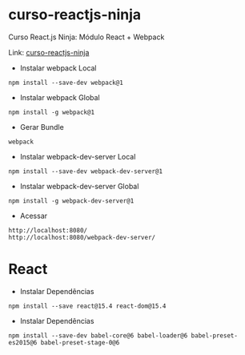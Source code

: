 # curso-reactjs-ninja

Curso React.js Ninja: Módulo React + Webpack

Link: [curso-reactjs-ninja](https://github.com/da2k/curso-reactjs-ninja)

- Instalar webpack Local

```npm
npm install --save-dev webpack@1
```

- Instalar webpack Global

```npm
npm install -g webpack@1
```

- Gerar Bundle

```npm
webpack
```

- Instalar webpack-dev-server Local

```npm
npm install --save-dev webpack-dev-server@1
```

- Instalar webpack-dev-server Global

```npm
npm install -g webpack-dev-server@1
```

- Acessar

```
http://localhost:8080/
http://localhost:8080/webpack-dev-server/
```

# React

- Instalar Dependências

```npm
npm install --save react@15.4 react-dom@15.4
```

- Instalar Dependências

```npm
npm install --save-dev babel-core@6 babel-loader@6 babel-preset-es2015@6 babel-preset-stage-0@6
```
